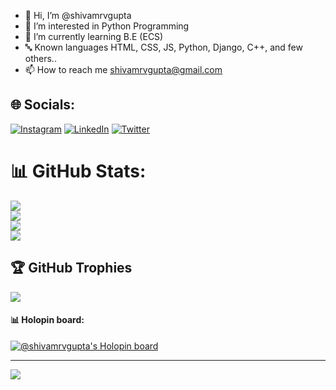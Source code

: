 - 👋 Hi, I’m @shivamrvgupta
- 👀 I’m interested in Python Programming
- 🌱 I’m currently learning B.E (ECS)
- 🔤 Known languages HTML, CSS, JS, Python, Django, C++, and few others..
- 📫 How to reach me shivamrvgupta@gmail.com

<!---
shivamrvgupta/shivamrvgupta is a ✨ special ✨ repository because its `README.md` (this file) appears on your GitHub profile.
You can click the Preview link to take a look at your changes.
--->

## 🌐 Socials:
[![Instagram](https://img.shields.io/badge/Instagram-%23E4405F.svg?logo=Instagram&logoColor=white)](https://www.instagram.com/__._shivam_gupta_.__/)
[![LinkedIn](https://img.shields.io/badge/LinkedIn-%230077B5.svg?logo=linkedin&logoColor=white)](https://www.linkedin.com/in/shivamrvgupta/) 
[![Twitter](https://img.shields.io/badge/Twitter-%231DA1F2.svg?logo=Twitter&logoColor=white)](https://twitter.com/shivamrvgupta04) 


# 📊 GitHub Stats:
![](https://github-readme-stats.vercel.app/api?username=shivamrvgupta&theme=dark&hide_border=false&include_all_commits=true&count_private=true)<br/>
![](https://github-readme-stats.vercel.app/api?username=shivamrvgupta&theme=dark&hide_border=false&include_all_commits=true&count_private=true)<br/>
![](https://github-readme-streak-stats.herokuapp.com/?user=shivamrvgupta&theme=dark&hide_border=false)<br/>
![](https://github-readme-stats.vercel.app/api/top-langs/?username=shivamrvgupta&theme=dark&hide_border=false&include_all_commits=true&count_private=true&layout=compact)


## 🏆 GitHub Trophies
![](https://github-profile-trophy.vercel.app/?username=shivamrvgupta&theme=radical&no-frame=false&no-bg=true&margin-w=4)


#### 📊 Holopin board:
[![@shivamrvgupta's Holopin board](https://holopin.me/shivamrvgupta)](https://holopin.io/@shivamrvgupta)

---
[![](https://visitcount.itsvg.in/api?id=shivamrvgupta&label=Profile%20Views&icon=0&pretty=false)](https://visitcount.itsvg.in)
